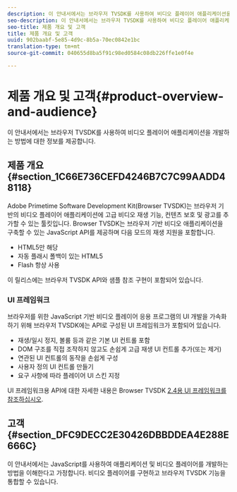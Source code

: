 ```yaml
---
description: 이 안내서에서는 브라우저 TVSDK를 사용하여 비디오 플레이어 애플리케이션을 개발하는 방법에 대한 정보를 제공합니다.
seo-description: 이 안내서에서는 브라우저 TVSDK를 사용하여 비디오 플레이어 애플리케이션을 개발하는 방법에 대한 정보를 제공합니다.
seo-title: 제품 개요 및 고객
title: 제품 개요 및 고객
uuid: 902baabf-5e85-4d9c-8b5a-70ec0842e1bc
translation-type: tm+mt
source-git-commit: 040655d8ba5f91c98ed0584c08db226ffe1e0f4e

---
```



# 제품 개요 및 고객{#product-overview-and-audience}

이 안내서에서는 브라우저 TVSDK를 사용하여 비디오 플레이어 애플리케이션을 개발하는 방법에 대한 정보를 제공합니다.

## 제품 개요 {#section_1C66E736CEFD4246B7C7C99AADD48118}

Adobe Primetime Software Development Kit(Browser TVSDK)는 브라우저 기반의 비디오 플레이어 애플리케이션에 고급 비디오 재생 기능, 컨텐츠 보호 및 광고를 추가할 수 있는 툴킷입니다. Browser TVSDK는 브라우저 기반 비디오 애플리케이션을 구축할 수 있는 JavaScript API를 제공하며 다음 모드의 재생 지원을 포함합니다.

* HTML5만 해당
* 자동 플래시 폴백이 있는 HTML5
* Flash 항상 사용

이 릴리스에는 브라우저 TVSDK API와 샘플 참조 구현이 포함되어 있습니다.

### UI 프레임워크

브라우저를 위한 JavaScript 기반 비디오 플레이어 응용 프로그램의 UI 개발을 가속화하기 위해 브라우저 TVSDK에는 API로 구성된 UI 프레임워크가 포함되어 있습니다.

* 재생/일시 정지, 볼륨 등과 같은 기본 UI 컨트롤 포함
* DOM 구조를 직접 조작하지 않고도 손쉽게 고급 재생 UI 컨트롤 추가(또는 제거)
* 연관된 UI 컨트롤의 동작을 손쉽게 구성
* 사용자 정의 UI 컨트롤 만들기
* 요구 사항에 따라 플레이어 UI 스킨 지정

UI 프레임워크용 API에 대한 자세한 내용은 Browser TVSDK [2.4용 UI 프레임워크를 참조하십시오](https://help.adobe.com/en_US/primetime/api/psdk/btvsdk-ui-framework/index.html).

## 고객 {#section_DFC9DECC2E30426DBBDDEA4E288E666C}

이 안내서에서는 JavaScript를 사용하여 애플리케이션 및 비디오 플레이어를 개발하는 방법을 이해한다고 가정합니다. 비디오 플레이어를 구현하고 브라우저 TVSDK 기능을 통합할 수 있습니다.